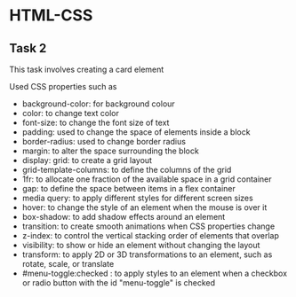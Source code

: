 # HTML-CSS

## Task 2

This task involves creating a card element

Used CSS properties such as 
- background-color: for background colour
- color: to change text color
- font-size: to change the font size of text
- padding: used to change the space of elements inside a block
- border-radius: used to change border radius
- margin: to alter the space surrounding the block
- display: grid: to create a grid layout
- grid-template-columns: to define the columns of the grid
- 1fr: to allocate one fraction of the available space in a grid container
- gap: to define the space between items in a flex container
- media query: to apply different styles for different screen sizes
- hover: to change the style of an element when the mouse is over it
- box-shadow: to add shadow effects around an element
- transition: to create smooth animations when CSS properties change
- z-index: to control the vertical stacking order of elements that overlap
- visibility: to show or hide an element without changing the layout
- transform: to apply 2D or 3D transformations to an element, such as rotate, scale, or translate
- #menu-toggle:checked : to apply styles to an element when a checkbox or radio button with the id "menu-toggle" is checked
